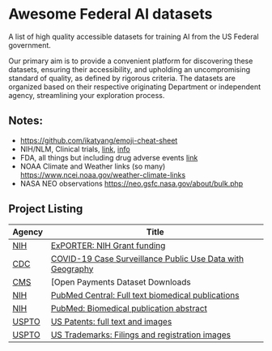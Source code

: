 # Awesome Federal AI datasets

A list of high quality accessible datasets for training AI from the US Federal government.

Our primary aim is to provide a convenient platform for discovering these datasets, ensuring their accessibility, and upholding an uncompromising standard of quality, as defined by rigorous criteria. The datasets are organized based on their respective originating Department or independent agency, streamlining your exploration process.

## Notes:

+ https://github.com/ikatyang/emoji-cheat-sheet
+ NIH/NLM, Clinical trials, [link](https://classic.clinicaltrials.gov/AllPublicXML.zip), [info](https://classic.clinicaltrials.gov/ct2/resources/download)
+ FDA, all things but including drug adverse events [link](https://open.fda.gov/data/downloads/)
+ NOAA Climate and Weather links (so many) https://www.ncei.noaa.gov/weather-climate-links
+ NASA NEO observations https://neo.gsfc.nasa.gov/about/bulk.php

## Project Listing

| Agency  | Title |
| ----    | ---- |
 | [NIH](https://www.nih.gov/) | [ExPORTER: NIH Grant funding](https://reporter.nih.gov/exporter) | 
 | [CDC](https://www.cdc.gov/) | [COVID-19 Case Surveillance Public Use Data with Geography](https://data.cdc.gov/Case-Surveillance/COVID-19-Case-Surveillance-Public-Use-Data-with-Ge/n8mc-b4w4) | 
 | [CMS](https://www.cms.gov/) | [Open Payments Dataset Downloads | CMS](https://www.cms.gov/OpenPayments/Data/Dataset-Downloads) | 
 | [NIH](https://www.nih.gov/) | [PubMed Central: Full text biomedical publications](https://www.ncbi.nlm.nih.gov/pmc/tools/ftp/) | 
 | [NIH](https://www.nih.gov/) | [PubMed: Biomedical publication abstract](https://pubmed.ncbi.nlm.nih.gov/download/) | 
 | [USPTO](https://www.uspto.gov/) | [US Patents: full text and images](https://bulkdata.uspto.gov/) | 
 | [USPTO](https://www.uspto.gov/) | [US Trademarks: Filings and registration images](https://bulkdata.uspto.gov/) | 
